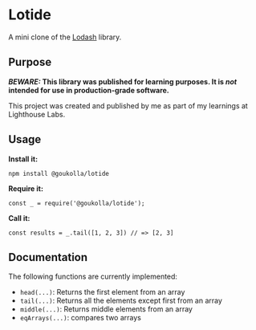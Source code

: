 # Lotide

A mini clone of the [Lodash](https://lodash.com) library.

## Purpose

**_BEWARE:_ This library was published for learning purposes. It is _not_ intended for use in production-grade software.**

This project was created and published by me as part of my learnings at Lighthouse Labs. 

## Usage

**Install it:**

`npm install @goukolla/lotide`

**Require it:**

`const _ = require('@goukolla/lotide');`

**Call it:**

`const results = _.tail([1, 2, 3]) // => [2, 3]`

## Documentation

The following functions are currently implemented:

* `head(...)`: Returns the first element from an array
* `tail(...)`: Returns all the elements except first from an array
* `middle(...)`: Returns middle elements from an array
* `eqArrays(...)`: compares two arrays
